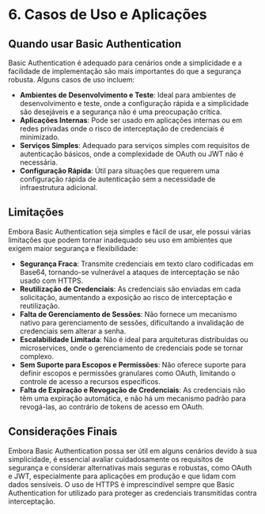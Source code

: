 # 6. Casos de Uso e Aplicações

## Quando usar Basic Authentication

Basic Authentication é adequado para cenários onde a simplicidade e a facilidade de implementação são mais importantes do que a segurança robusta. Alguns casos de uso incluem:

- **Ambientes de Desenvolvimento e Teste**: Ideal para ambientes de desenvolvimento e teste, onde a configuração rápida e a simplicidade são desejáveis e a segurança não é uma preocupação crítica.
- **Aplicações Internas**: Pode ser usado em aplicações internas ou em redes privadas onde o risco de interceptação de credenciais é minimizado.
- **Serviços Simples**: Adequado para serviços simples com requisitos de autenticação básicos, onde a complexidade de OAuth ou JWT não é necessária.
- **Configuração Rápida**: Útil para situações que requerem uma configuração rápida de autenticação sem a necessidade de infraestrutura adicional.

## Limitações

Embora Basic Authentication seja simples e fácil de usar, ele possui várias limitações que podem tornar inadequado seu uso em ambientes que exigem maior segurança e flexibilidade:

- **Segurança Fraca**: Transmite credenciais em texto claro codificadas em Base64, tornando-se vulnerável a ataques de interceptação se não usado com HTTPS.
- **Reutilização de Credenciais**: As credenciais são enviadas em cada solicitação, aumentando a exposição ao risco de interceptação e reutilização.
- **Falta de Gerenciamento de Sessões**: Não fornece um mecanismo nativo para gerenciamento de sessões, dificultando a invalidação de credenciais sem alterar a senha.
- **Escalabilidade Limitada**: Não é ideal para arquiteturas distribuídas ou microservices, onde o gerenciamento de credenciais pode se tornar complexo.
- **Sem Suporte para Escopos e Permissões**: Não oferece suporte para definir escopos e permissões granulares como OAuth, limitando o controle de acesso a recursos específicos.
- **Falta de Expiração e Revogação de Credenciais**: As credenciais não têm uma expiração automática, e não há um mecanismo padrão para revogá-las, ao contrário de tokens de acesso em OAuth.

## Considerações Finais

Embora Basic Authentication possa ser útil em alguns cenários devido à sua simplicidade, é essencial avaliar cuidadosamente os requisitos de segurança e considerar alternativas mais seguras e robustas, como OAuth e JWT, especialmente para aplicações em produção e que lidam com dados sensíveis. O uso de HTTPS é imprescindível sempre que Basic Authentication for utilizado para proteger as credenciais transmitidas contra interceptação.